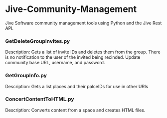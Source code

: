 Jive-Community-Management
=========================

Jive Software community management tools using Python and the Jive Rest API.



<h3>GetDeleteGroupInvites.py </h3>
Description: Gets a list of invite IDs and deletes them from the group.
  There is no notification to the user of the invited being recinded.
  Update community base URL, username, and password.
 
 
<h3>GetGroupInfo.py</h3>
Description: Gets a list places and their palceIDs for use in other URIs

<h3>ConcertContentToHTML.py</h3>
Description: Converts content from a space and creates HTML files.
